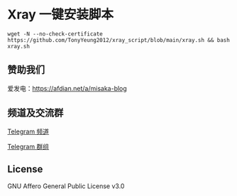 # Xray 一键安装脚本

```shell
wget -N --no-check-certificate https://github.com/TonyYeung2012/xray_script/blob/main/xray.sh && bash xray.sh
```

## 赞助我们

爱发电：https://afdian.net/a/misaka-blog

## 频道及交流群

[Telegram 频道](https://t.me/misakablogchannel)

[Telegram 群组](https://t.me/+CLhpemKhaC8wZGIx)

## License
GNU Affero General Public License v3.0
